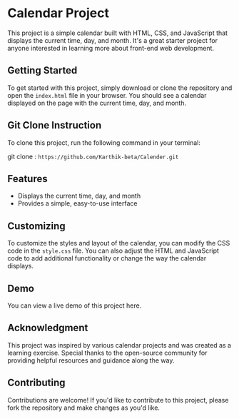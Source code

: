 # Calendar Project

This project is a simple calendar built with HTML, CSS, and JavaScript that displays the current time, day, and month. It's a great starter project for anyone interested in learning more about front-end web development.

## Getting Started

To get started with this project, simply download or clone the repository and open the `index.html` file in your browser. You should see a calendar displayed on the page with the current time, day, and month.

## Git Clone Instruction

To clone this project, run the following command in your terminal:

git clone : `https://github.com/Karthik-beta/Calender.git`

## Features

* Displays the current time, day, and month
* Provides a simple, easy-to-use interface

## Customizing

To customize the styles and layout of the calendar, you can modify the CSS code in the `style.css` file. You can also adjust the HTML and JavaScript code to add additional functionality or change the way the calendar displays.

## Demo

You can view a live demo of this project here. 

## Acknowledgment

This project was inspired by various calendar projects and was created as a learning exercise. Special thanks to the open-source community for providing helpful resources and guidance along the way.

## Contributing

Contributions are welcome! If you'd like to contribute to this project, please fork the repository and make changes as you'd like.
